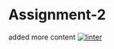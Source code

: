 # Assignment-2
added more content
 [![linter](https://github.com/<MrDI247>/<Assignment-2>/workflows/linter/badge.svg)](https://github.com/marketplace/actions/super-linter) 
